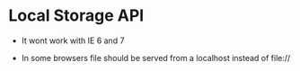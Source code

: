 # Local Storage API

- It wont work with IE 6 and 7

- In some browsers file should be served from a localhost instead of file://
